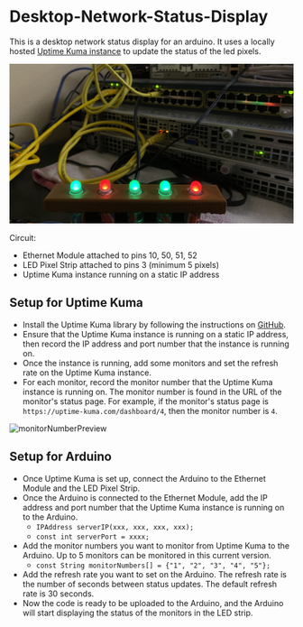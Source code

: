 # Desktop-Network-Status-Display

This is a desktop network status display for an arduino. It uses a locally hosted [Uptime Kuma instance](https://github.com/louislam/uptime-kuma) to update the status of the led pixels.

![desktopDisplay](Images/Desktop_Image.jpg)

Circuit:
* Ethernet Module attached to pins 10, 50, 51, 52
* LED Pixel Strip attached to pins 3 (minimum 5 pixels)
* Uptime Kuma instance running on a static IP address

## Setup for Uptime Kuma

* Install the Uptime Kuma library by following the instructions on [GitHub](https://github.com/louislam/uptime-kuma).
* Ensure that the Uptime Kuma instance is running on a static IP address, then record the IP address and port number that the instance is running on.
*  Once the instance is running, add some monitors and set the refresh rate on the Uptime Kuma instance.
*  For each monitor, record the monitor number that the Uptime Kuma instance is running on. The monitor number is found in the URL of the monitor's status page. For example, if the monitor's status page is `https://uptime-kuma.com/dashboard/4`, then the monitor number is `4`. 

![monitorNumberPreview](Images/monitorNumberPreview.png)

## Setup for Arduino

*  Once Uptime Kuma is set up, connect the Arduino to the Ethernet Module and the LED Pixel Strip.
*  Once the Arduino is connected to the Ethernet Module, add the IP address and port number that the Uptime Kuma instance is running on to the Arduino.
   *  ```IPAddress serverIP(xxx, xxx, xxx, xxx);```
   *  ```const int serverPort = xxxx; ```
*  Add the monitor numbers you want to monitor from Uptime Kuma to the Arduino. Up to 5 monitors can be monitored in this current version.
   *  ```const String monitorNumbers[] = {"1", "2", "3", "4", "5"};```
*  Add the refresh rate you want to set on the Arduino. The refresh rate is the number of seconds between status updates. The default refresh rate is 30 seconds.
*  Now the code is ready to be uploaded to the Arduino, and the Arduino will start displaying the status of the monitors in the LED strip.


